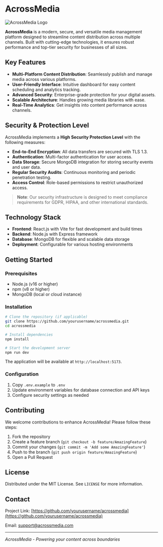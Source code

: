 # AcrossMedia

![AcrossMedia Logo](https://yt3.googleusercontent.com/uOHaaTapzkB8VqvFxnJeMpXcWrxnfgAC2uzOYcxF-28kH2oP6YnUci-kZsSbpyNK7OzvxOvXCA=s120-c-k-c0x00ffffff-no-rj)

**AcrossMedia** is a modern, secure, and versatile media management platform designed to streamline content distribution across multiple channels. Built with cutting-edge technologies, it ensures robust performance and top-tier security for businesses of all sizes.

## Key Features

- **Multi-Platform Content Distribution**: Seamlessly publish and manage media across various platforms.
- **User-Friendly Interface**: Intuitive dashboard for easy content scheduling and analytics tracking.
- **Advanced Security**: Enterprise-grade protection for your digital assets.
- **Scalable Architecture**: Handles growing media libraries with ease.
- **Real-Time Analytics**: Get insights into content performance across channels.

## Security & Protection Level

AcrossMedia implements a **High Security Protection Level** with the following measures:
- **End-to-End Encryption**: All data transfers are secured with TLS 1.3.
- **Authentication**: Multi-factor authentication for user access.
- **Data Storage**: Secure MongoDB integration for storing security events and user data.
- **Regular Security Audits**: Continuous monitoring and periodic penetration testing.
- **Access Control**: Role-based permissions to restrict unauthorized access.

> **Note**: Our security infrastructure is designed to meet compliance requirements for GDPR, HIPAA, and other international standards.

## Technology Stack

- **Frontend**: React.js with Vite for fast development and build times
- **Backend**: Node.js with Express framework
- **Database**: MongoDB for flexible and scalable data storage
- **Deployment**: Configurable for various hosting environments

## Getting Started

### Prerequisites
- Node.js (v16 or higher)
- npm (v8 or higher)
- MongoDB (local or cloud instance)

### Installation

```bash
# Clone the repository (if applicable)
git clone https://github.com/yourusername/acrossmedia.git
cd acrossmedia

# Install dependencies
npm install

# Start the development server
npm run dev
```

The application will be available at `http://localhost:5173`.

### Configuration

1. Copy `.env.example` to `.env`
2. Update environment variables for database connection and API keys
3. Configure security settings as needed

## Contributing

We welcome contributions to enhance AcrossMedia! Please follow these steps:
1. Fork the repository
2. Create a feature branch (`git checkout -b feature/AmazingFeature`)
3. Commit your changes (`git commit -m 'Add some AmazingFeature'`)
4. Push to the branch (`git push origin feature/AmazingFeature`)
5. Open a Pull Request

## License

Distributed under the MIT License. See `LICENSE` for more information.

## Contact

Project Link: [https://github.com/yourusername/acrossmedia](https://github.com/yourusername/acrossmedia)

Email: [support@acrossmedia.com](mailto:support@acrossmedia.com)

---

*AcrossMedia - Powering your content across boundaries*
